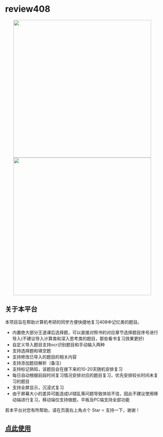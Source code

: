 # review408

<p align="center">
    <img src="https://nysxzs.top/review408Index.png" width="450">
    <img src="https://nysxzs.top/review408Insert.png" width="450">
</p>

## 关于本平台
本项目旨在帮助计算机考研的同学方便快捷地复习408中记忆类的题目。
- 内置绝大部分王道课后选择题，可以直接对照书的对应章节选择题目序号进行导入(不建议导入计算类和深入思考类的题目，那些看书复习效果更好)
- 自定义导入题目支持ocr识别题目和手动输入两种
- 支持选择题和填空题
- 支持修改已导入的题目的相关内容
- 支持添加题目解析（备注）
- 支持标记熟知，该题目会在接下来的10-20天随机安排复习
- 每日自动根据前段时间复习情况安排对应的题目复习，优先安排较长时间未复习的题目
- 支持全屏显示，沉浸式复习
- 由于屏幕大小的差异可能造成UI错乱等问题导致体验不佳，因此不建议使用移动端进行复习，移动端仅支持做题，平板及PC端支持全部功能

若本平台对您有所帮助，请在页面右上角点个 Star :star: 支持一下，谢谢！
## [点此使用](https://408.nysxzs.top/)
